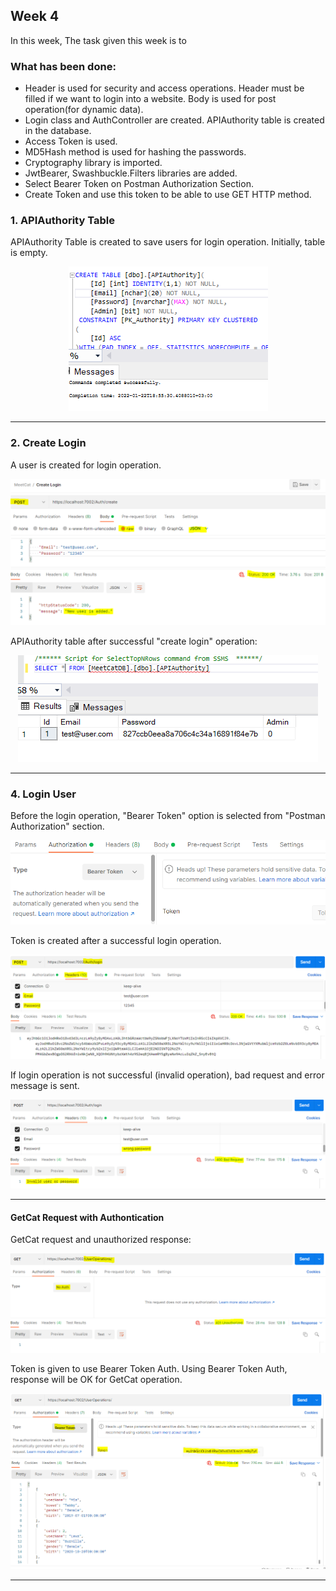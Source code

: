 ## Week 4

In this week, The task given this week is to 

### What has been done:
- Header is used for security and access operations. Header must be filled if we want to login into a website. Body is used for post operation(for dynamic data).
- Login class and AuthController are created. APIAuthority table is created in the database.
- Access Token is used.
- MD5Hash method is used for hashing the passwords.
- Cryptography library is imported.
- JwtBearer, Swashbuckle.Filters libraries are added.
- Select Bearer Token on Postman Authorization Section.
- Create Token and use this token to be able to use GET HTTP method.


<h3>1. APIAuthority Table</h3>

APIAuthority Table is created to save users for login operation. Initially, table is empty.

<p align="center">
  <img src="https://github.com/AKBANK-Patika-FullStack-Bootcamp/CansuYanik_Homeworks/blob/main/Week5/Screenshots/authTable.PNG" />
</p>


-------------------------------------------

<h3>2. Create Login</h3> 

A user is created for login operation.

<p align="center">
  <img src="https://github.com/AKBANK-Patika-FullStack-Bootcamp/CansuYanik_Homeworks/blob/main/Week5/Screenshots/createLogin.PNG" />
</p>

APIAuthority table after successful "create login" operation:

<p align="center">
  <img src="https://github.com/AKBANK-Patika-FullStack-Bootcamp/CansuYanik_Homeworks/blob/main/Week5/Screenshots/tableAftercreateLogin.PNG" />
</p>

-------------------------------------------

<h3>4. Login User </h3>

Before the login operation, "Bearer Token" option is selected from "Postman Authorization" section.

<p align="center">
  <img src="https://github.com/AKBANK-Patika-FullStack-Bootcamp/CansuYanik_Homeworks/blob/main/Week5/Screenshots/bearerTokenSelection.PNG" />
</p>

Token is created after a successful login operation.

<p align="center">
  <img src="https://github.com/AKBANK-Patika-FullStack-Bootcamp/CansuYanik_Homeworks/blob/main/Week5/Screenshots/tokenCreated.PNG" />
</p>

If login operation is not successful (invalid operation), bad request and error message is sent.

<p align="center">
  <img src="https://github.com/AKBANK-Patika-FullStack-Bootcamp/CansuYanik_Homeworks/blob/main/Week5/Screenshots/invalid.PNG" />
</p>

-------------------------------------------

<h4>GetCat Request with Authontication </h4>

GetCat request and unauthorized response:

<p align="center">
  <img src="https://github.com/AKBANK-Patika-FullStack-Bootcamp/CansuYanik_Homeworks/blob/main/Week5/Screenshots/noAuth.PNG" />
</p>

Token is given to use Bearer Token Auth. Using Bearer Token Auth, response will be OK for GetCat operation.

<p align="center">
  <img src="https://github.com/AKBANK-Patika-FullStack-Bootcamp/CansuYanik_Homeworks/blob/main/Week5/Screenshots/getWithToken.PNG" />
</p>

-------------------------------------------


